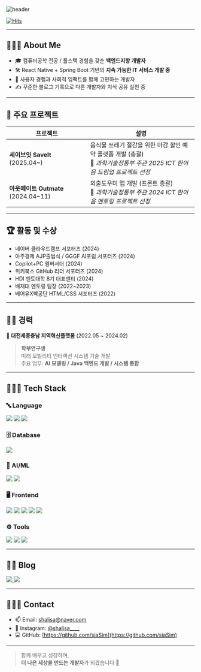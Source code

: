 ![header](https://capsule-render.vercel.app/api?type=rect&color=timeGradient&text=Welcome%20to%20Sia's%20GitHub%20👋&animation=twinkling&fontSize=35&fontAlignY=40&fontAlign=70&height=250)

[![Hits](https://hits.sh/github.com/siaSim.svg?style=flat-square&label=visits&color=00bfff&labelColor=555555)](https://hits.sh/github.com/siaSim/)


---

## 💁🏻‍♀️ About Me

- 🎓 컴퓨터공학 전공 / 풀스택 경험을 갖춘 **백엔드지향 개발자**
- 🛠️ React Native + Spring Boot 기반의 **지속 가능한 IT 서비스 개발 중**
- 🌱 사용자 경험과 사회적 임팩트를 함께 고민하는 개발자
- ✍️ 꾸준한 블로그 기록으로 다른 개발자와 지식 공유 실천 중

---

## 🚀 주요 프로젝트

| 프로젝트 | 설명 |
|----------|------|
| **세이브잇 SaveIt** (2025.04~) | 음식물 쓰레기 절감을 위한 마감 할인 예약 플랫폼 개발 (총괄)<br>📌 *과학기술정통부 주관 2025 ICT 한이음 드림업 프로젝트 선정* |
| **아웃메이트 Outmate** (2024.04~11) | 외출도우미 앱 개발 (프론트 총괄)<br>📌 *과학기술정통부 주관 2024 ICT 한이음 멘토링 프로젝트 선정* |

---

## 🏆 활동 및 수상

- 네이버 클라우드캠프 서포터즈 (2024)
- 아주경제 AJP출범식 / GGGF AI포럼 서포터즈 (2024)
- Copilot+PC 엠버서더 (2024)
- 위키북스 GitHub 리더 서포터즈 (2024)
- HDI 멘토대학 8기 대표멘티 (2024)
- 배재대 멘토링 팀장 (2022~2023)
- 베어유X빡공단 HTML/CSS 서포터즈 (2022)

---

## 🧑‍💼 경력

**📌 대전세종충남 지역혁신플랫폼** (2022.05 ~ 2024.02)  
> **학부연구생**  
> 미래 모빌리티 인터랙션 시스템 기술 개발  
> 주요 업무: **AI 모델링 / Java 백엔드 개발 / 시스템 통합**

---

## 👩🏻‍💻 Tech Stack

<div align="left">

### 🔤 Language
<img src="https://img.shields.io/badge/C-A8B9CC?style=for-the-badge&logo=C&logoColor=white">
<img src="https://img.shields.io/badge/java-007396?style=for-the-badge&logo=java&logoColor=white"> 
<img src="https://img.shields.io/badge/Python-3776AB?style=for-the-badge&logo=Python&logoColor=white">

### 🗄️ Database
<img src="https://img.shields.io/badge/MySQL-4479A1?style=for-the-badge&logo=mysql&logoColor=white">

### 🧠 AI/ML
<img src="https://img.shields.io/badge/Jupyter-F37626?style=for-the-badge&logo=Jupyter&logoColor=white">
<img src="https://img.shields.io/badge/TensorFlow-FF6F00?style=for-the-badge&logo=TensorFlow&logoColor=white">

### 🖥 Frontend
<img src="https://img.shields.io/badge/HTML5-E34F26?style=flat-square&logo=html5&logoColor=white"> 
<img src="https://img.shields.io/badge/CSS-1572B6?style=flat-square&logo=css3&logoColor=white"> 
<img src="https://img.shields.io/badge/JavaScript-F7DF1E?style=flat-square&logo=javascript&logoColor=black"> 
<img src="https://img.shields.io/badge/TypeScript-3178C6?style=flat-square&logo=typescript&logoColor=white">
<img src="https://img.shields.io/badge/React Native-61DAFB?style=flat-square&logo=React&logoColor=black"/>

### ⚙️ Tools
<img src="https://img.shields.io/badge/Git-F05032?style=for-the-badge&logo=Git&logoColor=white">
<img src="https://img.shields.io/badge/GitHub-181717?style=for-the-badge&logo=GitHub&logoColor=white">
<img src="https://img.shields.io/badge/Notion-000000?style=for-the-badge&logo=Notion&logoColor=white">

</div>

---

## ✍🏻 Blog

<div>
  <a href="https://shalisa.tistory.com/">
    <img src="https://img.shields.io/badge/Tistory-000000?style=for-the-badge&logo=tistory&logoColor=white"/>
  </a>
  <a href="https://blog.naver.com/shalisa">
    <img src="https://img.shields.io/badge/Naver Blog-03C75A?style=for-the-badge&logo=naver&logoColor=white"/>
  </a>
</div>

---

## 🙋🏻‍♀️ Contact

- 📫 Email: [shalisa@naver.com](mailto:shalisa@naver.com)
- 💬 Instagram: [@shalisa____](https://www.instagram.com/shalisa____)
- 💻 GitHub: [https://github.com/siaSim](https://github.com/siaSim)

---

> 함께 배우고 성장하며,  
> **더 나은 세상을 만드는 개발자**가 되겠습니다 🌱
